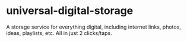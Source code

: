 # universal-digital-storage
A storage service for everything digital, including internet links, photos, ideas, playlists, etc. All in just 2 clicks/taps.
